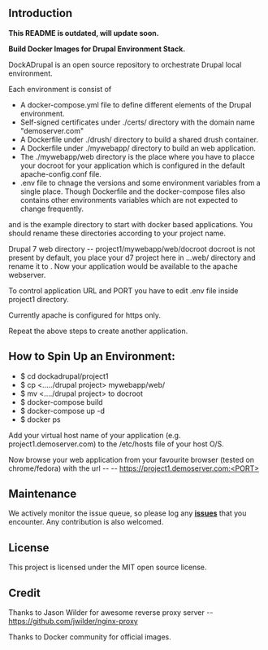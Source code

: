 ## Introduction



**This README is outdated, will update soon.**




**Build Docker Images for Drupal Environment Stack.**

DockADrupal is an open source repository to orchestrate Drupal local environment.


Each environment is consist of 
  * A docker-compose.yml file to define different elements of the Drupal environment.
  * Self-signed certificates under ./certs/ directory with the domain name "demoserver.com"
  * A Dockerfile under ./drush/ directory to build a shared drush container.
  * A Dockerfile under ./mywebapp/ directory to build an web application.
  * The ./mywebapp/web directory is the place where you have to placce your docroot for your application which is configured in the default apache-config.conf file.
  * .env file to chnage the versions and some environment variables from a single place. Though Dockerfile and the docker-compose files also contains other environments variables which are not expected to change frequently.
  
<Project1> and <Project2> is the example directory to start with docker based applications.
You should rename these directories according to your project name. 

Drupal 7 web directory -- project1/mywebapp/web/docroot
docroot is not present by default, you place your d7 project here in ...web/ directory and rename it to <docroot>. Now your application would be available to the apache webserver.
 
To control application URL and PORT you have to edit .env file inside project1 directory.

Currently apache is configured for https only.

Repeat the above steps to create another application.

## How to Spin Up an Environment:
 
  
* $ cd dockadrupal/project1
* $ cp <...../drupal project> mywebapp/web/
* $ mv <..../drupal project> to docroot
* $ docker-compose build
* $ docker-compose up -d
* $ docker ps
 
 Add your virtual host name of your application (e.g. project1.demoserver.com) to the /etc/hosts file of your host O/S.
 
 Now browse your web application from your favourite browser (tested on chrome/fedora) with the url --
  -- https://project1.demoserver.com:<PORT>
  
## Maintenance

We actively monitor the issue queue, so please log any [**issues**](https://github.com/SoumyaDas/dockadrupal/issues) that you encounter. Any contribution is also welcomed.

## License

This project is licensed under the MIT open source license.

## Credit
Thanks to Jason Wilder for awesome reverse proxy server --
https://github.com/jwilder/nginx-proxy

Thanks to Docker community for official images.

